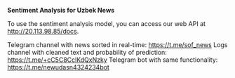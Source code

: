 **Sentiment Analysis for Uzbek News**

To use the sentiment analysis model, you can access our web API at http://20.113.98.85/docs. 

Telegram channel with news sorted in real-time: https://t.me/sof_news
Logs channel with cleaned text and probability of prediction: https://t.me/+cC5C8CclKdQxNzky
Telegram bot with same functionality: https://t.me/newudasn4324234bot